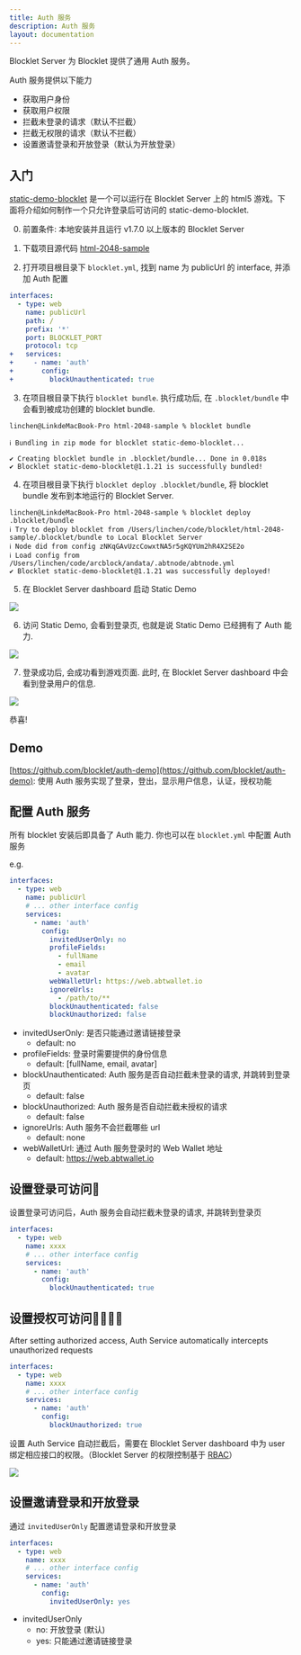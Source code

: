 ```yaml
---
title: Auth 服务
description: Auth 服务
layout: documentation
---
```


Blocklet Server 为 Blocklet 提供了通用 Auth 服务。

Auth 服务提供以下能力
- 获取用户身份
- 获取用户权限
- 拦截未登录的请求（默认不拦截）
- 拦截无权限的请求（默认不拦截）
- 设置邀请登录和开放登录（默认为开放登录）

## 入门
[static-demo-blocklet](https://github.com/blocklet/html-2048-sample) 是一个可以运行在 Blocklet Server 上的 html5 游戏。下面将介绍如何制作一个只允许登录后可访问的 static-demo-blocklet.

0. 前置条件: 本地安装并且运行 v1.7.0 以上版本的 Blocklet Server

1. 下载项目源代码 [html-2048-sample](https://github.com/blocklet/html-2048-sample)

2. 打开项目根目录下 `blocklet.yml`, 找到 name 为 publicUrl 的 interface, 并添加 Auth 配置

``` yml
interfaces:
  - type: web
    name: publicUrl
    path: /
    prefix: '*'
    port: BLOCKLET_PORT
    protocol: tcp
+   services:
+     - name: 'auth'
+       config:
+         blockUnauthenticated: true
```

3. 在项目根目录下执行 `blocklet bundle`. 执行成功后, 在 `.blocklet/bundle` 中会看到被成功创建的 blocklet bundle.

```
linchen@LinkdeMacBook-Pro html-2048-sample % blocklet bundle

ℹ Bundling in zip mode for blocklet static-demo-blocklet...

✔ Creating blocklet bundle in .blocklet/bundle... Done in 0.018s
✔ Blocklet static-demo-blocklet@1.1.21 is successfully bundled!
```

4. 在项目根目录下执行 `blocklet deploy .blocklet/bundle`, 将 blocklet bundle 发布到本地运行的 Blocklet Server.

```
linchen@LinkdeMacBook-Pro html-2048-sample % blocklet deploy .blocklet/bundle
ℹ Try to deploy blocklet from /Users/linchen/code/blocklet/html-2048-sample/.blocklet/bundle to Local Blocklet Server
ℹ Node did from config zNKqGAvUzcCowxtNA5r5gKQYUm2hR4X2SE2o
ℹ Load config from /Users/linchen/code/arcblock/andata/.abtnode/abtnode.yml
✔ Blocklet static-demo-blocklet@1.1.21 was successfully deployed!
```

5. 在 Blocklet Server dashboard 启动 Static Demo

![](./images/static-demo-1.png)

6. 访问 Static Demo, 会看到登录页, 也就是说 Static Demo 已经拥有了 Auth 能力.

![](./images/static-demo-2.png)

7. 登录成功后, 会成功看到游戏页面. 此时, 在 Blocklet Server dashboard 中会看到登录用户的信息.

![](./images/static-demo-3.png)

恭喜!

## Demo

[https://github.com/blocklet/auth-demo](https://github.com/blocklet/auth-demo): 使用 Auth 服务实现了登录，登出，显示用户信息，认证，授权功能

## 配置 Auth 服务
所有 blocklet 安装后即具备了 Auth 能力. 你也可以在 `blocklet.yml` 中配置 Auth 服务

e.g.

```yml
interfaces:
  - type: web
    name: publicUrl
    # ... other interface config
    services:
      - name: 'auth'
        config:
          invitedUserOnly: no
          profileFields:
            - fullName
            - email
            - avatar
          webWalletUrl: https://web.abtwallet.io
          ignoreUrls:
            - /path/to/**
          blockUnauthenticated: false
          blockUnauthorized: false
```

- invitedUserOnly: 是否只能通过邀请链接登录
  - default: no
- profileFields: 登录时需要提供的身份信息
  - default: [fullName, email, avatar]
- blockUnauthenticated: Auth 服务是否自动拦截未登录的请求, 并跳转到登录页
  - default: false
- blockUnauthorized: Auth 服务是否自动拦截未授权的请求
  - default: false
- ignoreUrls: Auth 服务不会拦截哪些 url
  - default: none
- webWalletUrl: 通过 Auth 服务登录时的 Web Wallet 地址
  - default: https://web.abtwallet.io

## 设置登录可访问
设置登录可访问后，Auth 服务会自动拦截未登录的请求, 并跳转到登录页

```yml
interfaces:
  - type: web
    name: xxxx
    # ... other interface config
    services:
      - name: 'auth'
        config:
          blockUnauthenticated: true
```

## 设置授权可访问

After setting authorized access, Auth Service automatically intercepts unauthorized requests

```yml
interfaces:
  - type: web
    name: xxxx
    # ... other interface config
    services:
      - name: 'auth'
        config:
          blockUnauthorized: true
```

设置 Auth Service 自动拦截后，需要在 Blocklet Server dashboard 中为 user 绑定相应接口的权限。（Blocklet Server 的权限控制基于 [RBAC](https://en.wikipedia.org/wiki/Role-based_access_control)）

![](./images/permissions.png)


## 设置邀请登录和开放登录
通过 `invitedUserOnly` 配置邀请登录和开放登录

```yml
interfaces:
  - type: web
    name: xxxx
    # ... other interface config
    services:
      - name: 'auth'
        config:
          invitedUserOnly: yes
```

- invitedUserOnly
  - no: 开放登录 (默认)
  - yes: 只能通过邀请链接登录
